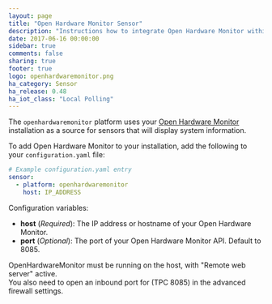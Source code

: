 ```yaml
---
layout: page
title: "Open Hardware Monitor Sensor"
description: "Instructions how to integrate Open Hardware Monitor within Home Assistant."
date: 2017-06-16 00:00:00
sidebar: true
comments: false
sharing: true
footer: true
logo: openhardwaremonitor.png
ha_category: Sensor
ha_release: 0.48
ha_iot_class: "Local Polling"
---
```



The `openhardwaremonitor` platform uses your [Open Hardware Monitor](http://openhardwaremonitor.org/) installation as a source for sensors that will display system information.

To add Open Hardware Monitor to your installation, add the following to your `configuration.yaml` file:

```yaml
# Example configuration.yaml entry
sensor:
  - platform: openhardwaremonitor
    host: IP_ADDRESS
```

Configuration variables:

- **host** (*Required*): The IP address or hostname of your Open Hardware Monitor.
- **port** (*Optional*): The port of your Open Hardware Monitor API. Default to 8085.

<p class='note'>
OpenHardwareMonitor must be running on the host, with "Remote web server" active.</br>
You also need to open an inbound port for (TPC 8085) in the advanced firewall settings.
</p>
